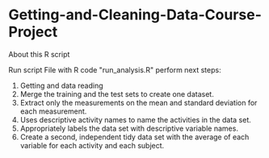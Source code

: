 # Getting-and-Cleaning-Data-Course-Project

About this R script

Run script
File with R code "run_analysis.R" perform next steps:
1. Getting and data reading
2. Merge the training and the test sets to create one dataset.
3. Extract only the measurements on the mean and standard deviation for each measurement.
4. Uses descriptive activity names to name the activities in the data set.
5. Appropriately labels the data set with descriptive variable names.
6. Create a second, independent tidy data set with the average of each variable for each activity and each subject.
